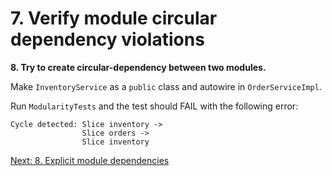 # 7. Verify module circular dependency violations

**8. Try to create circular-dependency between two modules.**

Make `InventoryService` as a `public` class and autowire in `OrderServiceImpl`.

Run `ModularityTests` and the test should FAIL with the following error:

```shell
Cycle detected: Slice inventory -> 
                Slice orders -> 
                Slice inventory
```

[Next: 8. Explicit module dependencies](step-8.md)